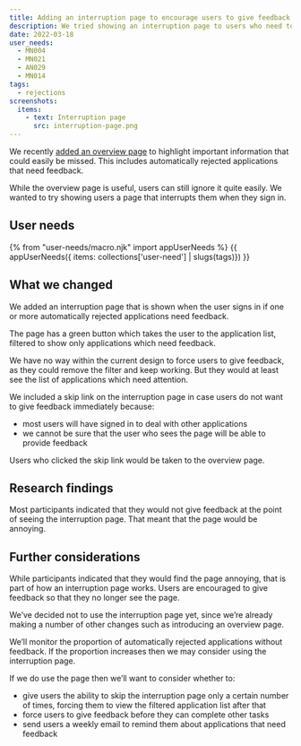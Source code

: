 ```yaml
---
title: Adding an interruption page to encourage users to give feedback on automatically rejected applications
description: We tried showing an interruption page to users who need to give feedback on automatically rejected applications.
date: 2022-03-18
user_needs:
  - MN004
  - MN021
  - AN029
  - MN014
tags:
  - rejections
screenshots:
  items:
    - text: Interruption page
      src: interruption-page.png
---
```


We recently [added an overview page](/manage-teacher-training-applications/adding-an-overview-page-and-filters-to-help-users-prioritise-their-work/) to highlight important information that could easily be missed. This includes automatically rejected applications that need feedback.

While the overview page is useful, users can still ignore it quite easily. We wanted to try showing users a page that interrupts them when they sign in.

## User needs

{% from "user-needs/macro.njk" import appUserNeeds %}
{{ appUserNeeds({ items: collections['user-need'] | slugs(tags)}) }}

## What we changed

We added an interruption page that is shown when the user signs in if one or more automatically rejected applications need feedback.

The page has a green button which takes the user to the application list, filtered to show only applications which need feedback.

We have no way within the current design to force users to give feedback, as they could remove the filter and keep working. But they would at least see the list of applications which need attention.

We included a skip link on the interruption page in case users do not want to give feedback immediately because:

- most users will have signed in to deal with other applications
- we cannot be sure that the user who sees the page will be able to provide feedback

Users who clicked the skip link would be taken to the overview page.

## Research findings

Most participants indicated that they would not give feedback at the point of seeing the interruption page. That meant that the page would be annoying.

## Further considerations

While participants indicated that they would find the page annoying, that is part of how an interruption page works. Users are encouraged to give feedback so that they no longer see the page.

We’ve decided not to use the interruption page yet, since we’re already making a number of other changes such as introducing an overview page.

We’ll monitor the proportion of automatically rejected applications without feedback. If the proportion increases then we may consider using the interruption page.

If we do use the page then we’ll want to consider whether to:

- give users the ability to skip the interruption page only a certain number of times, forcing them to view the filtered application list after that
- force users to give feedback before they can complete other tasks
- send users a weekly email to remind them about applications that need feedback
